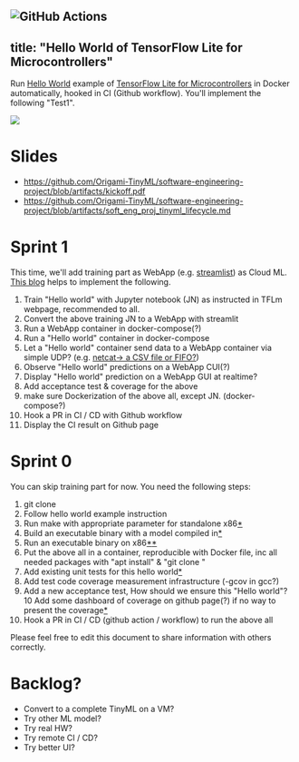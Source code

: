![GitHub Actions](https://github.com/Origami-TinyML/tflm_hello_world/workflows/workflow/badge.svg)
---
title: "Hello World of TensorFlow Lite for Microcontrollers"
---
Run [Hello World](https://github.com/tensorflow/tflite-micro/tree/main/tensorflow/lite/micro/examples/hello_world)
example of [TensorFlow Lite for Microcontrollers](https://www.tensorflow.org/lite/microcontrollers/get_started_low_level)
in Docker automatically, hooked in CI (Github workflow). You'll implement the following "Test1".

![](tdd.png)

# Slides
- https://github.com/Origami-TinyML/software-engineering-project/blob/artifacts/kickoff.pdf
- https://github.com/Origami-TinyML/software-engineering-project/blob/artifacts/soft_eng_proj_tinyml_lifecycle.md

#  Sprint 1
This time, we'll add training part as WebApp (e.g. [streamlist](https://streamlit.io/)) as Cloud ML.
[This blog](https://blog.devgenius.io/testing-streamlit-a1f1fd48ce8f) helps to implement the following.

1. Train "Hello world" with Jupyter notebook (JN) as instructed in TFLm webpage, recommended to all.
2. Convert the above training JN to a WebApp with streamlit
3. Run a WebApp container in docker-compose(?)
4. Run a "Hello world" container in docker-compose
5. Let a "Hello world" container send data to a WebApp container via simple UDP? (e.g. [netcat-> a CSV file or FIFO?](https://www.digitalocean.com/community/tutorials/how-to-use-netcat-to-establish-and-test-tcp-and-udp-connections))
6. Observe "Hello world" predictions on a WebApp CUI(?)
7. Display "Hello world" prediction on a WebApp GUI at realtime?
8. Add acceptance test & coverage for the above
9. make sure Dockerization of the above all, except JN. (docker-compose?)
10. Hook a PR in CI / CD with Github workflow
11. Display the CI result on Github page
  

# Sprint 0
You can skip training part for now. You need the following steps:

1. git clone <TensorFlow repo>
2. Follow hello world example instruction
3. Run make with appropriate parameter for standalone x86[*](https://www.tensorflow.org/lite/microcontrollers/library#generate_projects_for_other_platforms)
4. Build an executable binary with a model compiled in[*](https://github.com/ehirdoy/tflm)
5. Run an executable binary on x86[*](https://www.tensorflow.org/lite/microcontrollers/library#build_binaries)[*](https://asciinema.org/a/552162)
6. Put the above all in a container, reproducible with Docker file, inc all needed packages with "apt install" & "git clone <TensorFlow repo>" 
7. Add existing unit tests for this hello world[*](https://www.tensorflow.org/lite/microcontrollers/library#run_the_tests)
8. Add test code coverage measurement infrastructure (-gcov in gcc?)
9. Add a new acceptance test, How should we ensure this "Hello world"?
10 Add some dashboard of coverage on github page(?) if no way to present the coverage[*](https://quarto.org/docs/publishing/github-pages.html)
11. Hook a PR in CI / CD (github action / workflow) to run the above all

Please feel free to edit this document to share information with others correctly.

# Backlog?
- Convert to a complete TinyML on a VM?  
- Try other ML model?
- Try real HW?
- Try remote CI / CD?
- Try better UI?
